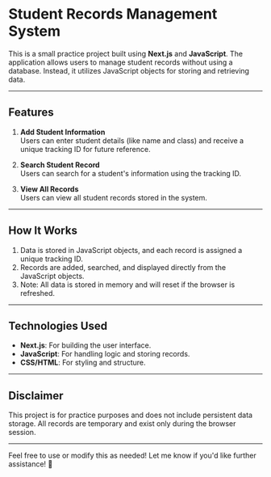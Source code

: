 
# **Student Records Management System**

This is a small practice project built using **Next.js** and **JavaScript**. The application allows users to manage student records without using a database. Instead, it utilizes JavaScript objects for storing and retrieving data.  

---

## **Features**

1. **Add Student Information**  
   Users can enter student details (like name and class) and receive a unique tracking ID for future reference.

2. **Search Student Record**  
   Users can search for a student's information using the tracking ID.

3. **View All Records**  
   Users can view all student records stored in the system.

---

## **How It Works**

1. Data is stored in JavaScript objects, and each record is assigned a unique tracking ID.
2. Records are added, searched, and displayed directly from the JavaScript objects.
3. Note: All data is stored in memory and will reset if the browser is refreshed.

---

## **Technologies Used**

- **Next.js**: For building the user interface.
- **JavaScript**: For handling logic and storing records.
- **CSS/HTML**: For styling and structure.

---

## **Disclaimer**

This project is for practice purposes and does not include persistent data storage. All records are temporary and exist only during the browser session.

---

Feel free to use or modify this as needed! Let me know if you'd like further assistance! 🚀
